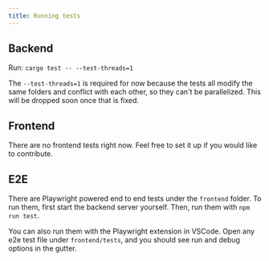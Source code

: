 ```yaml
---
title: Running tests
---
```


## Backend

Run: `cargo test -- --test-threads=1`

The `--test-threads=1` is required for now because the tests all modify the same
folders and conflict with each other, so they can't be parallelized. This will
be dropped soon once that is fixed.

## Frontend

There are no frontend tests right now. Feel free to set it up if you would like
to contribute.

## E2E

There are Playwright powered end to end tests under the `frontend` folder.
To run them, first start the backend server yourself. Then, run them with `npm run test`.

You can also run them with the Playwright extension in VSCode. Open any e2e test
file under `frontend/tests`, and you should see run and debug options in the
gutter.
